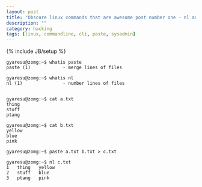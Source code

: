 ```yaml
---
layout: post
title: "Obscure linux commands that are awesome post number one - nl and paste"
description: ""
category: hacking 
tags: [linux, commandline, cli, paste, sysadmin]
---
```

{% include JB/setup %}

    gyaresu@zomg:~$ whatis paste
    paste (1)            - merge lines of files

    gyaresu@zomg:~$ whatis nl
    nl (1)               - number lines of files


    gyaresu@zomg:~$ cat a.txt
    thing
    stuff
    ptang

    gyaresu@zomg:~$ cat b.txt
    yellow
    blue
    pink

    gyaresu@zomg:~$ paste a.txt b.txt > c.txt

    gyaresu@zomg:~$ nl c.txt
    1   thing   yellow
    2   stuff   blue
    3   ptang   pink
